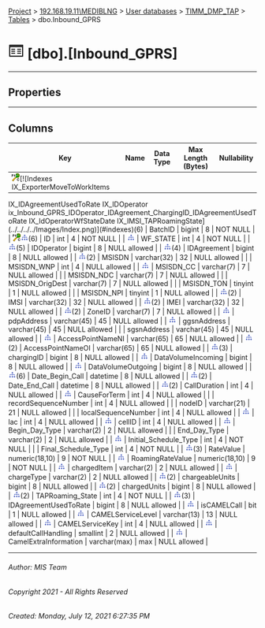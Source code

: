 #### 

[Project](../../../../index.md) > [192.168.19.11\\MEDIBLNG](../../../index.md) > [User databases](../../index.md) > [TIMM_DMP_TAP](../index.md) > [Tables](Tables.md) > dbo.Inbound_GPRS

# ![Tables](../../../../Images/Table32.png) [dbo].[Inbound_GPRS]

---

## <a name="#properties"></a>Properties



---

## <a name="#columns"></a>Columns

| Key | Name | Data Type | Max Length (Bytes) | Nullability |
|---|---|---|---|---|
| [![Cluster Primary Key PK_DMP_Inbound_GPRS: BatchID\ID](../../../../Images/pkcluster.png)](#indexes)[![Indexes IX_ExporterMoveToWorkItems
IX_IDAgreementUsedToRate
IX_IDOperator
ix_Inbound_GPRS_IDOperator_IDAgreement_ChargingID_IDAgreementUsedToRate
IX_IdOperatorWfStateDate
IX_IMSI_TAPRoamingState](../../../../Images/Index.png)](#indexes)(6) | BatchID | bigint | 8 | NOT NULL |
| [![Cluster Primary Key PK_DMP_Inbound_GPRS: BatchID\ID](../../../../Images/pkcluster.png)](#indexes)[![Indexes IX_ExporterMoveToWorkItems
IX_IDAgreementUsedToRate
IX_IDOperator
ix_Inbound_GPRS_IDOperator_IDAgreement_ChargingID_IDAgreementUsedToRate
IX_IdOperatorWfStateDate
IX_IMSI_TAPRoamingState](../../../../Images/Index.png)](#indexes)(6) | ID | int | 4 | NOT NULL |
| [![Indexes IX_IdOperatorWfStateDate](../../../../Images/Index.png)](#indexes) | WF_STATE | int | 4 | NOT NULL |
| [![Indexes IX_IDAgreementUsedToRate
IX_IDOperator
ix_Inbound_GPRS_IDOperator_IDAgreement_ChargingID_IDAgreementUsedToRate
IX_IdOperatorWfStateDate
IX_IMSI_TAPRoamingState](../../../../Images/Index.png)](#indexes)(5) | IDOperator | bigint | 8 | NULL allowed |
| [![Indexes IX_IDAgreementUsedToRate
IX_IDOperator
ix_Inbound_GPRS_IDOperator_IDAgreement_ChargingID_IDAgreementUsedToRate
IX_IMSI_TAPRoamingState](../../../../Images/Index.png)](#indexes)(4) | IDAgreement | bigint | 8 | NULL allowed |
| [![Indexes IX_IDOperator
IX_IMSI_TAPRoamingState](../../../../Images/Index.png)](#indexes)(2) | MSISDN | varchar(32) | 32 | NULL allowed |
|  | MSISDN_WNP | int | 4 | NULL allowed |
| [![Indexes IX_IDOperator](../../../../Images/Index.png)](#indexes) | MSISDN_CC | varchar(7) | 7 | NULL allowed |
|  | MSISDN_NDC | varchar(7) | 7 | NULL allowed |
|  | MSISDN_OrigDest | varchar(7) | 7 | NULL allowed |
|  | MSISDN_TON | tinyint | 1 | NULL allowed |
|  | MSISDN_NPI | tinyint | 1 | NULL allowed |
| [![Indexes IX_IDOperator
IX_IMSI_TAPRoamingState](../../../../Images/Index.png)](#indexes)(2) | IMSI | varchar(32) | 32 | NULL allowed |
| [![Indexes IX_IDOperator
IX_IMSI_TAPRoamingState](../../../../Images/Index.png)](#indexes)(2) | IMEI | varchar(32) | 32 | NULL allowed |
| [![Indexes IX_IDAgreementUsedToRate
IX_IMSI_TAPRoamingState](../../../../Images/Index.png)](#indexes)(2) | ZoneID | varchar(7) | 7 | NULL allowed |
| [![Indexes IX_IMSI_TAPRoamingState](../../../../Images/Index.png)](#indexes) | pdpAddress | varchar(45) | 45 | NULL allowed |
| [![Indexes IX_IMSI_TAPRoamingState](../../../../Images/Index.png)](#indexes) | ggsnAddress | varchar(45) | 45 | NULL allowed |
|  | sgsnAddress | varchar(45) | 45 | NULL allowed |
| [![Indexes IX_IMSI_TAPRoamingState](../../../../Images/Index.png)](#indexes) | AccessPointNameNI | varchar(65) | 65 | NULL allowed |
| [![Indexes IX_IDOperator
IX_IMSI_TAPRoamingState](../../../../Images/Index.png)](#indexes)(2) | AccessPointNameOI | varchar(65) | 65 | NULL allowed |
| [![Indexes IX_IDAgreementUsedToRate
ix_Inbound_GPRS_IDOperator_IDAgreement_ChargingID_IDAgreementUsedToRate
IX_IMSI_TAPRoamingState](../../../../Images/Index.png)](#indexes)(3) | chargingID | bigint | 8 | NULL allowed |
| [![Indexes IX_IMSI_TAPRoamingState](../../../../Images/Index.png)](#indexes) | DataVolumeIncoming | bigint | 8 | NULL allowed |
| [![Indexes IX_IMSI_TAPRoamingState](../../../../Images/Index.png)](#indexes) | DataVolumeOutgoing | bigint | 8 | NULL allowed |
| [![Indexes IX_DATE_BEGIN_CALL
IX_IDAgreementUsedToRate
IX_IDOperator
ix_Inbound_GPRS_IDOperator_IDAgreement_ChargingID_IDAgreementUsedToRate
IX_IdOperatorWfStateDate
IX_IMSI_TAPRoamingState](../../../../Images/Index.png)](#indexes)(6) | Date_Begin_Call | datetime | 8 | NULL allowed |
| [![Indexes IX_IDOperator
IX_IMSI_TAPRoamingState](../../../../Images/Index.png)](#indexes)(2) | Date_End_Call | datetime | 8 | NULL allowed |
| [![Indexes IX_IDOperator
IX_IMSI_TAPRoamingState](../../../../Images/Index.png)](#indexes)(2) | CallDuration | int | 4 | NULL allowed |
| [![Indexes IX_IMSI_TAPRoamingState](../../../../Images/Index.png)](#indexes) | CauseForTerm | int | 4 | NULL allowed |
|  | recordSequenceNumber | int | 4 | NULL allowed |
|  | nodeID | varchar(21) | 21 | NULL allowed |
|  | localSequenceNumber | int | 4 | NULL allowed |
| [![Indexes IX_IMSI_TAPRoamingState](../../../../Images/Index.png)](#indexes) | lac | int | 4 | NULL allowed |
| [![Indexes IX_IMSI_TAPRoamingState](../../../../Images/Index.png)](#indexes) | cellID | int | 4 | NULL allowed |
| [![Indexes IX_IMSI_TAPRoamingState](../../../../Images/Index.png)](#indexes) | Begin_Day_Type | varchar(2) | 2 | NULL allowed |
|  | End_Day_Type | varchar(2) | 2 | NULL allowed |
| [![Indexes IX_IMSI_TAPRoamingState](../../../../Images/Index.png)](#indexes) | Initial_Schedule_Type | int | 4 | NOT NULL |
|  | Final_Schedule_Type | int | 4 | NOT NULL |
| [![Indexes IX_IDAgreementUsedToRate
IX_IDOperator
IX_IMSI_TAPRoamingState](../../../../Images/Index.png)](#indexes)(3) | RateValue | numeric(18,10) | 9 | NOT NULL |
| [![Indexes IX_IDOperator](../../../../Images/Index.png)](#indexes) | RoamingRateValue | numeric(18,10) | 9 | NOT NULL |
| [![Indexes IX_IMSI_TAPRoamingState](../../../../Images/Index.png)](#indexes) | chargedItem | varchar(2) | 2 | NULL allowed |
| [![Indexes IX_IMSI_TAPRoamingState](../../../../Images/Index.png)](#indexes) | chargeType | varchar(2) | 2 | NULL allowed |
| [![Indexes IX_IDAgreementUsedToRate
IX_IMSI_TAPRoamingState](../../../../Images/Index.png)](#indexes)(2) | chargeableUnits | bigint | 8 | NULL allowed |
| [![Indexes IX_IDAgreementUsedToRate
IX_IMSI_TAPRoamingState](../../../../Images/Index.png)](#indexes)(2) | chargedUnits | bigint | 8 | NULL allowed |
| [![Indexes IX_ExporterMoveToWorkItems
IX_IMSI_TAPRoamingState](../../../../Images/Index.png)](#indexes)(2) | TAPRoaming_State | int | 4 | NOT NULL |
| [![Indexes IX_IDAgreementUsedToRate
ix_Inbound_GPRS_IDOperator_IDAgreement_ChargingID_IDAgreementUsedToRate
IX_IMSI_TAPRoamingState](../../../../Images/Index.png)](#indexes)(3) | IDAgreementUsedToRate | bigint | 8 | NULL allowed |
| [![Indexes IX_IMSI_TAPRoamingState](../../../../Images/Index.png)](#indexes) | isCAMELCall | bit | 1 | NULL allowed |
| [![Indexes IX_IMSI_TAPRoamingState](../../../../Images/Index.png)](#indexes) | CAMELServiceLevel | varchar(13) | 13 | NULL allowed |
| [![Indexes IX_IMSI_TAPRoamingState](../../../../Images/Index.png)](#indexes) | CAMELServiceKey | int | 4 | NULL allowed |
| [![Indexes IX_IMSI_TAPRoamingState](../../../../Images/Index.png)](#indexes) | defaultCallHandling | smallint | 2 | NULL allowed |
| [![Indexes IX_IMSI_TAPRoamingState](../../../../Images/Index.png)](#indexes) | CamelExtraInformation | varchar(max) | max | NULL allowed |


---

###### Author:  MIS Team

###### Copyright 2021 - All Rights Reserved

###### Created: Monday, July 12, 2021 6:27:35 PM

